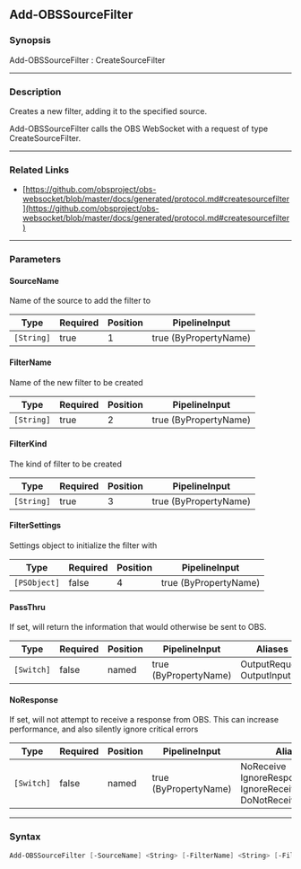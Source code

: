 Add-OBSSourceFilter
-------------------




### Synopsis
Add-OBSSourceFilter : CreateSourceFilter



---


### Description

Creates a new filter, adding it to the specified source.


Add-OBSSourceFilter calls the OBS WebSocket with a request of type CreateSourceFilter.



---


### Related Links
* [https://github.com/obsproject/obs-websocket/blob/master/docs/generated/protocol.md#createsourcefilter](https://github.com/obsproject/obs-websocket/blob/master/docs/generated/protocol.md#createsourcefilter)





---


### Parameters
#### **SourceName**

Name of the source to add the filter to






|Type      |Required|Position|PipelineInput        |
|----------|--------|--------|---------------------|
|`[String]`|true    |1       |true (ByPropertyName)|



#### **FilterName**

Name of the new filter to be created






|Type      |Required|Position|PipelineInput        |
|----------|--------|--------|---------------------|
|`[String]`|true    |2       |true (ByPropertyName)|



#### **FilterKind**

The kind of filter to be created






|Type      |Required|Position|PipelineInput        |
|----------|--------|--------|---------------------|
|`[String]`|true    |3       |true (ByPropertyName)|



#### **FilterSettings**

Settings object to initialize the filter with






|Type        |Required|Position|PipelineInput        |
|------------|--------|--------|---------------------|
|`[PSObject]`|false   |4       |true (ByPropertyName)|



#### **PassThru**

If set, will return the information that would otherwise be sent to OBS.






|Type      |Required|Position|PipelineInput        |Aliases                      |
|----------|--------|--------|---------------------|-----------------------------|
|`[Switch]`|false   |named   |true (ByPropertyName)|OutputRequest<br/>OutputInput|



#### **NoResponse**

If set, will not attempt to receive a response from OBS.
This can increase performance, and also silently ignore critical errors






|Type      |Required|Position|PipelineInput        |Aliases                                                                |
|----------|--------|--------|---------------------|-----------------------------------------------------------------------|
|`[Switch]`|false   |named   |true (ByPropertyName)|NoReceive<br/>IgnoreResponse<br/>IgnoreReceive<br/>DoNotReceiveResponse|





---


### Syntax
```PowerShell
Add-OBSSourceFilter [-SourceName] <String> [-FilterName] <String> [-FilterKind] <String> [[-FilterSettings] <PSObject>] [-PassThru] [-NoResponse] [<CommonParameters>]
```
